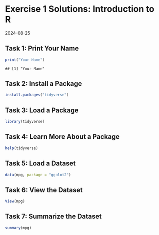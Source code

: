 # Exercise 1 Solutions: Introduction to R
2024-08-25
## Task 1: Print Your Name


``` r
print("Your Name")
```

```
## [1] "Your Name"
```

## Task 2: Install a Package


``` r
install.packages("tidyverse")
```

## Task 3: Load a Package


``` r
library(tidyverse)
```

## Task 4: Learn More About a Package


``` r
help(tidyverse)
```

## Task 5: Load a Dataset


``` r
data(mpg, package = "ggplot2")
```

## Task 6: View the Dataset


``` r
View(mpg)
```

## Task 7: Summarize the Dataset


``` r
summary(mpg)
```

